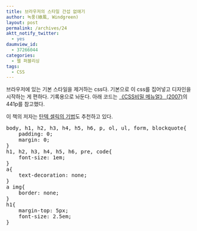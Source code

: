 ```yaml
---
title: 브라우저의 스타일 간섭 없애기
author: 녹풍(綠風, Windgreen)
layout: post
permalink: /archives/24
aktt_notify_twitter:
  - yes
daumview_id:
  - 37266044
categories:
  - 웹 퍼블리싱
tags:
  - CSS
---
```

브라우저에 있는 기본 스타일을 제거하는 css다. 기본으로 이 css를 집어넣고 디자인을 시작하는 게 편하다. 기록용으로 놔둔다. 아래 코드는 <a target="_blank" href="http://www.aladdin.co.kr/shop/wproduct.aspx?ISBN=8979144784">《CSS비밀 메뉴얼》 (2007)</a>의 441p를 참고했다.

이 책의 저자는 <a target="_blank" href="http://tantek.com/log/2004/undohtml.css">탄텍 셀릭의 기법</a>도 추천하고 있다.

<pre title="code" class="brush: css;">body, h1, h2, h3, h4, h5, h6, p, ol, ul, form, blockquote{
	padding: 0;
	margin: 0;
}
h1, h2, h3, h4, h5, h6, pre, code{
	font-size: 1em;
}
a{
	text-decoration: none;
}
a img{
	border: none;
}
h1{
	margin-top: 5px;
	font-size: 2.5em;	
}
</pre>